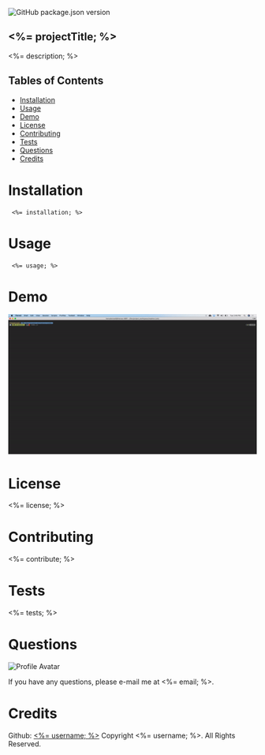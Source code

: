 ![GitHub package.json version](https://img.shields.io/github/package-json/v/hemadwivedi/readme)
## <%= projectTitle; %> 

<%= description;  %>

## Tables of Contents
- [Installation](#installation)
- [Usage](#usage)
- [Demo](#demo)
- [License](#license)
- [Contributing](#contributing)
- [Tests](#tests)
- [Questions](#questions)
- [Credits](#credits)

# Installation
```
 <%= installation; %>
```
# Usage
```
 <%= usage; %>
```
# Demo
<img style='width: 600px' src="../img/demo.gif"></img>

# License
<%= license; %>
# Contributing
<%= contribute; %>
# Tests
<%= tests; %>
# Questions
![Profile Avatar](<%= avatarUrl; %>)

If you have any questions, please e-mail me at <%= email; %>.

# Credits
Github: [<%= username; %>](<%= githubUrl; %>)
Copyright <%= username; %>. All Rights Reserved.